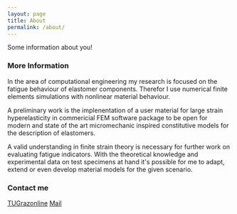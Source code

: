 ```yaml
---
layout: page
title: About
permalink: /about/
---
```


Some information about you!

### More Information

In the area of computational engineering my research is focused on the fatigue behaviour of elastomer components. Therefor I use numerical finite elements simulations with nonlinear material behaviour.

A preliminary work is the implenentation of a user material for large strain hyperelasticity in commericial FEM software package to be open for modern and state of the art micromechanic inspired constitutive models for the description of elastomers.

A valid understanding in finite strain theory is necessary for further work on evaluating fatigue indicators. With the theoretical knowledge and experimental data on test specimens at hand it's possible for me to adapt, extend or even develop material models for the given scenario.

### Contact me

[TUGrazonline](https://online.tugraz.at/tug_online/visitenkarte.show_vcard?pPersonenId=70D23DDEAC33605C&pPersonenGruppe=3)
[Mail](mailto:a.dutzler@gmx.at)

